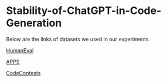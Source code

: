 # Stability-of-ChatGPT-in-Code-Generation


Below are the links of datasets we used in our experiments.

[HumanEval](https://github.com/openai/human-eval)

[APPS](https://github.com/hendrycks/apps)

[CodeContests](https://github.com/deepmind/code_contests)
